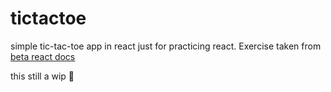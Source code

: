 # tictactoe
simple tic-tac-toe app in react just for practicing react. Exercise taken from [beta react docs](https://beta.reactjs.org/learn/tutorial-tic-tac-toe)

this still a wip 🚧
